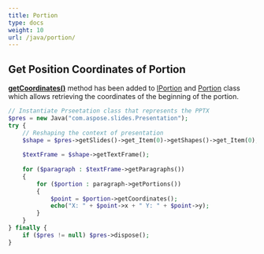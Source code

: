 ```yaml
---
title: Portion
type: docs
weight: 10
url: /java/portion/
---
```


## **Get Position Coordinates of Portion**
[**getCoordinates()**](https://apireference.aspose.com/slides/java/com.aspose.slides/IPortion#getCoordinates--) method has been added to [IPortion](http://www.aspose.com/api/java/slides/com.aspose.slides/interfaces/IPortion) and [Portion](http://www.aspose.com/api/java/slides/com.aspose.slides/classes/Portion) class which allows retrieving the coordinates of the beginning of the portion.

```php
// Instantiate Prseetation class that represents the PPTX
$pres = new Java("com.aspose.slides.Presentation");
try {
    // Reshaping the context of presentation
    $shape = $pres->getSlides()->get_Item(0)->getShapes()->get_Item(0);
    
    $textFrame = $shape->getTextFrame();
    
    for ($paragraph : $textFrame->getParagraphs()) 
    {
        for ($portion : paragraph->getPortions()) 
        {
            $point = $portion->getCoordinates();
            echo("X: " + $point->x + " Y: " + $point->y);
        }
    }
} finally {
    if ($pres != null) $pres->dispose();
}
```
